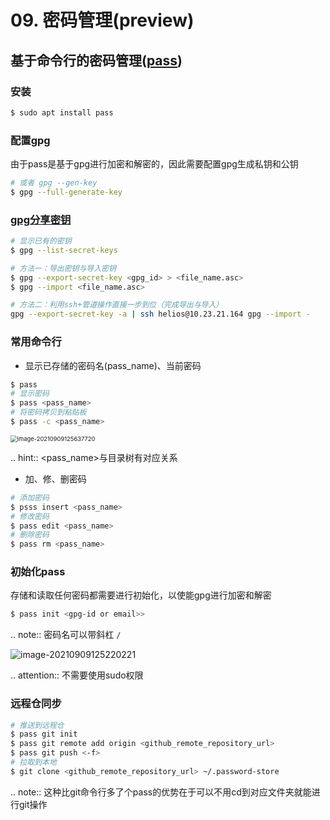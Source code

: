 # 09. 密码管理(preview)

## 基于命令行的密码管理([pass](https://wiki.archlinux.org/title/Pass))

### 安装

```bash
$ sudo apt install pass
```

### 配置gpg

由于pass是基于gpg进行加密和解密的，因此需要配置gpg生成私钥和公钥

```bash
# 或者 gpg --gen-key
$ gpg --full-generate-key
```

### [gpg分享密钥](https://unix.stackexchange.com/questions/481939/how-to-export-a-gpg-private-key-and-public-key-to-a-file)

```bash
# 显示已有的密钥
$ gpg --list-secret-keys

# 方法一：导出密钥与导入密钥
$ gpg --export-secret-key <gpg_id> > <file_name.asc>
$ gpg --import <file_name.asc>

# 方法二：利用ssh+管道操作直接一步到位（完成导出与导入）
gpg --export-secret-key -a | ssh helios@10.23.21.164 gpg --import -
```

### 常用命令行

* 显示已存储的密码名(pass_name)、当前密码

```bash
$ pass
# 显示密码
$ pass <pass_name>
# 将密码拷贝到粘贴板
$ pass -c <pass_name>
```

<img src="https://natsu-akatsuki.oss-cn-guangzhou.aliyuncs.com/img/image-20210909125637720.png" alt="image-20210909125637720" style="zoom:67%; " />

.. hint:: <pass_name>与目录树有对应关系

* 加、修、删密码

```bash
# 添加密码
$ psss insert <pass_name>
# 修改密码
$ pass edit <pass_name>
# 删除密码
$ pass rm <pass_name>
```

### 初始化pass

存储和读取任何密码都需要进行初始化，以使能gpg进行加密和解密

```bash
$ pass init <gpg-id or email>>
```

.. note:: 密码名可以带斜杠 `/`

![image-20210909125220221](https://natsu-akatsuki.oss-cn-guangzhou.aliyuncs.com/img/image-20210909125220221.png)

.. attention:: 不需要使用sudo权限

### 远程仓同步

```bash
# 推送到远程仓
$ pass git init
$ pass git remote add origin <github_remote_repository_url>
$ pass git push <-f>
# 拉取到本地
$ git clone <github_remote_repository_url> ~/.password-store
```

.. note:: 这种比git命令行多了个pass的优势在于可以不用cd到对应文件夹就能进行git操作
